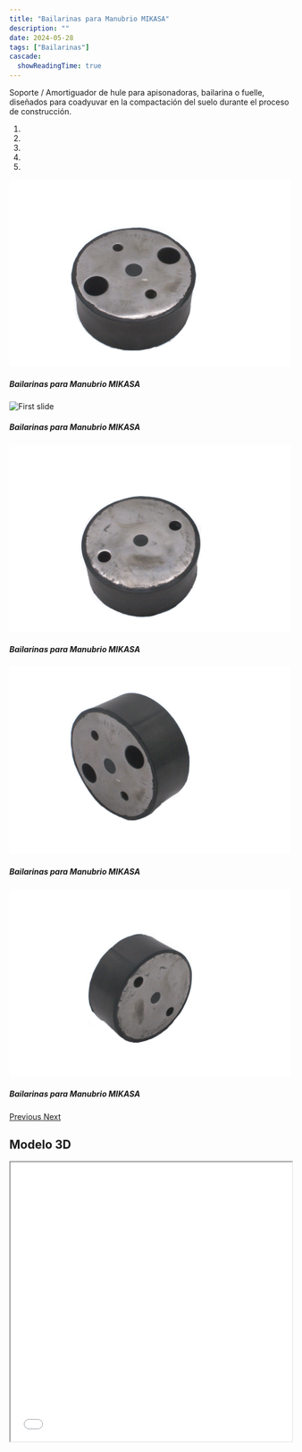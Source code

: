 ```yaml
---
title: "Bailarinas para Manubrio MIKASA"
description: ""
date: 2024-05-28
tags: ["Bailarinas"]
cascade:
  showReadingTime: true
---
```


Soporte / Amortiguador de hule para apisonadoras, bailarina o fuelle, diseñados para coadyuvar en la compactación del suelo durante el proceso de construcción. 

<head>
  <meta charset="UTF-8">
  <meta name="viewport" content="width=device-width, initial-scale=1.0">
  <link rel="stylesheet" href="https://cdn.jsdelivr.net/npm/bootstrap@4.0.0/dist/css/bootstrap.min.css"
    integrity="sha384-Gn5384xqQ1aoWXA+058RXPxPg6fy4IWvTNh0E263XmFcJlSAwiGgFAW/dAiS6JXm" crossorigin="anonymous">
  <link rel="stylesheet" href="style.css">
</head>

<body>
  <div class="row">
    <div id="carouselExampleIndicators" class="carousel slide" data-ride="carousel">
      <ol class="carousel-indicators">
        <li data-target="#carouselExampleIndicators" data-slide-to="0" class="active"></li>
        <li data-target="#carouselExampleIndicators" data-slide-to="1"></li>
        <li data-target="#carouselExampleIndicators" data-slide-to="2"></li>
        <li data-target="#carouselExampleIndicators" data-slide-to="3"></li>
        <li data-target="#carouselExampleIndicators" data-slide-to="4"></li>
      </ol>
      <div class="carousel-inner">
        <div class="carousel-item active">
          <img class="d-block w-100"
            src="imges/DSC_1097.jpg"
            alt="First slide">
          <div class="carousel-caption d-none d-md-block">
            <h5>Bailarinas para Manubrio MIKASA</h5>
          </div>
        </div>
        <div class="carousel-item">
          <img class="d-block w-100"
            src="imges/DSC_1095.jpg"
            alt="First slide">
          <div class="carousel-caption d-none d-md-block">
            <h5>Bailarinas para Manubrio MIKASA</h5>
          </div>
        </div>
        <div class="carousel-item">
          <img class="d-block w-100"
            src="imges/DSC_1096.jpg"
            alt="First slide">
          <div class="carousel-caption d-none d-md-block">
            <h5>Bailarinas para Manubrio MIKASA</h5>
          </div>
        </div>
        <div class="carousel-item">
          <img class="d-block w-100"
            src="imges/DSC_1098.jpg"
            alt="First slide">
          <div class="carousel-caption d-none d-md-block">
            <h5>Bailarinas para Manubrio MIKASA</h5>
          </div>
        </div>
        <div class="carousel-item">
          <img class="d-block w-100"
            src="imges/DSC_1099.jpg"
            alt="First slide">
          <div class="carousel-caption d-none d-md-block">
            <h5>Bailarinas para Manubrio MIKASA</h5>
          </div>
        </div>
      </div>
      <a class="carousel-control-prev" href="#carouselExampleIndicators" role="button" data-slide="prev">
        <span class="carousel-control-prev-icon" aria-hidden="true"></span>
        <span class="sr-only">Previous</span>
      </a>
      <a class="carousel-control-next" href="#carouselExampleIndicators" role="button" data-slide="next">
        <span class="carousel-control-next-icon" aria-hidden="true"></span>
        <span class="sr-only">Next</span>
      </a>
    </div>
  </div>
  
  ## Modelo 3D

  <script src="https://code.jquery.com/jquery-3.2.1.slim.min.js"
    integrity="sha384-KJ3o2DKtIkvYIK3UENzmM7KCkRr/rE9/Qpg6aAZGJwFDMVNA/GpGFF93hXpG5KkN"
    crossorigin="anonymous"></script>
  <script src="https://cdn.jsdelivr.net/npm/popper.js@1.12.9/dist/umd/popper.min.js"
    integrity="sha384-ApNbgh9B+Y1QKtv3Rn7W3mgPxhU9K/ScQsAP7hUibX39j7fakFPskvXusvfa0b4Q"
    crossorigin="anonymous"></script>
  <script src="https://cdn.jsdelivr.net/npm/bootstrap@4.0.0/dist/js/bootstrap.min.js"
    integrity="sha384-JZR6Spejh4U02d8jOt6vLEHfe/JQGiRRSQQxSfFWpi1MquVdAyjUar5+76PVCmYl"
    crossorigin="anonymous"></script>
</body>


<script>
  setTimeout(() => {
    var element = document.getElementById("search-button");
    var divElement = document.getElementById('search-wrapper');
    element.onclick = function() {
      divElement.style.setProperty('visibility', 'visible', 'important');
  }
}, "1000");
</script>


<iframe src="model/model.html" width="100%" height="500px"></iframe>